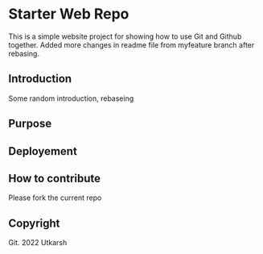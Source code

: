 # Starter Web Repo

This is a simple website project for showing how to use Git and Github together. Added more changes in readme file from myfeature branch after rebasing.


## Introduction
Some random introduction, rebaseing
## Purpose

## Deployement

## How to contribute
Please fork the current repo
## Copyright
Git. 2022 Utkarsh
